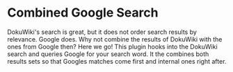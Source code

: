 Combined Google Search
====================================

DokuWiki's search is great, but it does not order search results by relevance. Google does. Why not combine the results of DokuWiki with the ones from Google then?
Here we go! This plugin hooks into the DokuWiki search and queries Google for your search word. It the combines both results sets so that Googles matches come first and internal ones right after.
